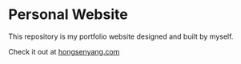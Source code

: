 # Personal Website

This repository is my portfolio website designed and built by myself.

Check it out at [hongsenyang.com](https://hongsenyang.com)